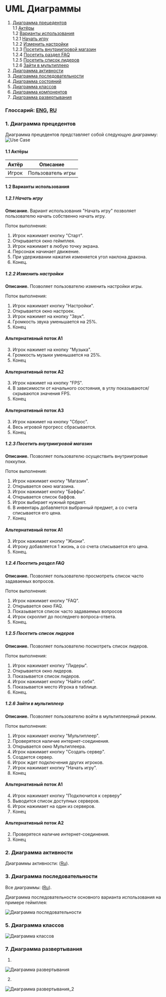# UML Диаграммы
1. [Диаграмма прецедентов](#1)<br>
1.1 [Актёры](#1.1)<br>
1.2 [Варианты использования](#1.2)<br>
1.2.1 [Начать игру](#1.2.1)<br>
1.2.2 [Изменить настройки](#1.2.2)<br>
1.2.3 [Посетить внутриигровой магазин](#1.2.3)<br>
1.2.4 [Посетить раздел FAQ](#1.2.4)<br>
1.2.5 [Посетить список лидеров](#1.2.5)<br>
1.2.6 [Зайти в мультиплеер](#1.2.6)<br>
2. [Диаграмма активности](#2)
3. [Диаграмма последовательности](#3)
4. [Диаграмма состояний](#4)
5. [Диаграмма классов](#5)
6. [Диаграмма компонентов](#6)
7. [Диаграмма развертывания](#7)

### Глоссарий: [ENG](https://github.com/ZiGNicK/MyDragonHills/blob/master/Documentation/GlossaryENG.md), [RU](https://github.com/ZiGNicK/MyDragonHills/blob/master/Documentation/GlossaryRU.md)

### 1. Диаграмма прецедентов<a name="1"></a>
Диаграмма прецедентов представляет собой следующую диаграмму: 
![Use Case](https://github.com/ZiGNicK/MyDragonHills/blob/master/Diagrams/UseCase/Use%20Case.jpg)
#### 1.1 Актёры<a name="1.1"></a>
Актёр | Описание
--- | ---
Игрок| Пользователь игры

#### 1.2 Варианты использования<a name="1.2"></a>
##### 1.2.1 Начать игру<a name="1.2.1"></a>
**Описание.** Вариант использования "Начать игру" позволяет пользователю начать собственно начать игру.

Поток выполнения:
1. Игрок нажимает кнопку "Старт".
2. Открывается окно геймплея.
3. Игрок нажимает в любую точку экрана.
4. Персонаж начинает движение.
5. При удерживании нажатия изменяется угол наклона дракона.
6. Конец.
##### 1.2.2 Изменить настройки<a name="1.2.2"></a>
**Описание.** Позволяет пользователю изменить настройки игры.

Поток выполнения:
1. Игрок нажимает кнопку "Настройки".
2. Открывается окно настроек.
3. Игрок нажимет на кнопку "Звук".
4. Громкость звука уменьшается на 25%.
5. Конец
#### Альтернативный поток А1
3. Игрок нажимет на кнопку "Музыка".
4. Громкость музыки уменьшается на 25%.
5. Конец
#### Альтернативный поток А2
3. Игрок нажимет на кнопку "FPS".
4. В зависимости от начального состояния, в углу показываются/скрываются значения FPS.
5. Конец
#### Альтернативный поток А3
3. Игрок нажимет на кнопку "Сброс".
4. Весь игровой прогресс сбрасывается.
5. Конец
##### 1.2.3 Посетить внутриигровой магазин<a name="1.2.3"></a>
**Описание.** Позволяет пользователю осуществить внутриигровые поккупки.

Поток выполнения:
1. Игрок нажимает кнопку "Магазин".
2. Открывается окно магазина.
3. Игрок нажимает кнопку "Баффы".
4. Открывается список баффов.
5. Игрок выбирает нужный предмет.
6. В инвентарь добавляется выбранный предмет, а со счета списывается его цена.
7. Конец
#### Альтернативный поток А1
3. Игрок нажимает кнопку "Жизни".
4. Игроку добавляется 1 жизнь, а со счета списывается его цена.
5. Конец.
##### 1.2.4 Посетить раздел FAQ<a name="1.2.4"></a>
**Описание.** Позволяет пользователю просмотреть список часто задаваемых вопросов.

Поток выполнения:
1. Игрок нажимает кнопку "FAQ".
2. Открывается окно FAQ.
3. Показывается список часто задаваемых вопросов
4. Игрок скроллит до последнего вопроса-ответа.
5. Конец.
##### 1.2.5 Посетить список лидеров<a name="1.2.5"></a>
**Описание.** Позволяет пользователю посмотреть список лидеров.

Поток выполнения:
1. Игрок нажимает кнопку "Лидеры".
2. Открывается окно лидеров.
3. Показывается список лидеров.
4. Игрок нажимает кнопку "Найти себя".
5. Показывается место Игрока в таблице.
6. Конец.
##### 1.2.6 Зайти в мультиплеер<a name="1.2.6"></a>
**Описание.** Позволяет пользователю войти в мультиплеерный режим.

Поток выполнения:
1. Игрок нажимает кнопку "Мультиплеер".
2. Проверятеся наличие интернет-соединения.
3. Открывается окно Мультиплеера.
4. Игрок нажимает кнопку "Создать сервер".
5. Создается сервер.
6. Игрок ждет подключения других игроков.
7. Игрок нажимает кнопку "Начать игру".
8. Конец
#### Альтернативный поток А1
4. Игрок нажимает кнопку "Подключится к серверу"
5. Выводится список доступных серверов.
6. Игрок нажимает на один из серверов.
7. Конец
#### Альтернативный поток А2
2. Проверятеся наличие интернет-соединения.
3. Конец

### 2. Диаграмма активности<a name="2"></a>
Диаграммы активности: ([Ru](https://github.com/ZiGNicK/MyDragonHills/blob/master/Diagrams/Activities/README.md)).

### 3. Диаграмма последовательности<a name="3"></a>
Все диаграммы: ([Ru](https://github.com/ZiGNicK/MyDragonHills/blob/master/Diagrams/Sequences/README.md)).

Диаграмма последовательности основного варианта использования на примере геймплея:

![Диаграмма последовательности](https://github.com/ZiGNicK/MyDragonHills/blob/master/Diagrams/Sequences/MainSequence.jpg)

### 5. Диаграмма классов<a name="5"></a>

![Диаграмма классов](https://github.com/ZiGNicK/MyDragonHills/blob/master/Diagrams/Class/Class%20Diagram.jpg)

### 7. Диаграмма развертывания<a name="7"></a>
1)
![Диаграмма развертывания](https://github.com/ZiGNicK/MyDragonHills/blob/master/Diagrams/Deployment/Deployment%20Diagram.jpg)

2)
![Диаграмма развертывания_2](https://github.com/ZiGNicK/MyDragonHills/blob/master/Diagrams/Deployment/Deployment%20Diagram_.jpg)
